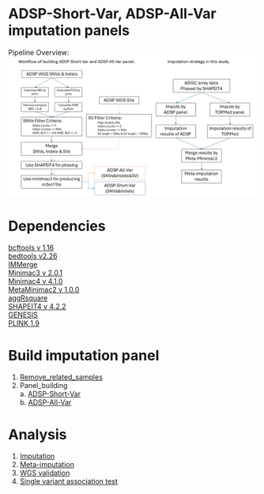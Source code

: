 # ADSP-Short-Var, ADSP-All-Var imputation panels

Pipeline Overview:
![alt text](https://github.com/plCas/SNP-SV-imputation-panel-building-pipeline/blob/142da040b92ab406bae589d64935c3663519cba9/Images/ADSP-Short_All-Var_panel_Workflow.png)

# Dependencies
[bcftools v 1.16](https://github.com/samtools/bcftools/tree/1.16) <br>
[bedtools v2.26](https://github.com/arq5x/bedtools2/tree/v2.26.0) <br>
[IMMerge](https://github.com/belowlab/IMMerge) <br>
[Minimac3 v 2.0.1](https://github.com/Santy-8128/Minimac3?tab=readme-ov-file) <br>
[Minimac4 v 4.1.0](https://github.com/statgen/Minimac4/tree/v4.1.0) <br>
[MetaMinimac2 v 1.0.0](https://github.com/yukt/MetaMinimac2) <br>
[aggRsquare](https://github.com/yukt/aggRSquare) <br>
[SHAPEIT4 v 4.2.2](https://github.com/odelaneau/shapeit4)<br>
[GENESIS](https://github.com/UW-GAC/GENESIS/tree/devel) <br>
[PLINK 1.9](https://www.cog-genomics.org/plink/1.9) <br>

# Build imputation panel <br>
  1.	[Remove_related_samples](/SNP-SV-imputation-panel-building-pipeline/remove_related_samples) <br>
  2.	Panel_building <br>
      a.	[ADSP-Short-Var](https://github.com/plCas/SNP-SV-imputation-panel-building-pipeline/tree/ce812fbfcaa5e8e900268f10505edfea39aec10e/panel_building/ADSP-Short-Var)<br>
    	b.	[ADSP-All-Var](https://github.com/plCas/SNP-SV-imputation-panel-building-pipeline/tree/ce812fbfcaa5e8e900268f10505edfea39aec10e/panel_building/ADSP-All-Var) <br>

# Analysis <br>
  1.	[Imputation](https://github.com/plCas/SNP-SV-imputation-panel-building-pipeline/tree/ce812fbfcaa5e8e900268f10505edfea39aec10e/imputation) <br>
  2.	[Meta-imputation](https://github.com/plCas/SNP-SV-imputation-panel-building-pipeline/tree/ce812fbfcaa5e8e900268f10505edfea39aec10e/meta-imputation) <br>
  3.	[WGS validation](https://github.com/plCas/SNP-SV-imputation-panel-building-pipeline/tree/ce812fbfcaa5e8e900268f10505edfea39aec10e/WGS%20validation) <br>
  4.	[Single variant association test](https://github.com/plCas/SNP-SV-imputation-panel-building-pipeline/tree/ce812fbfcaa5e8e900268f10505edfea39aec10e/single%20variant%20association%20test) <br>
